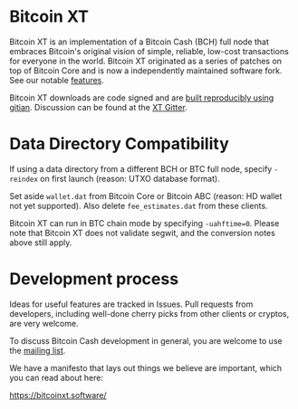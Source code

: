Bitcoin XT
==========

Bitcoin XT is an implementation of a Bitcoin Cash (BCH) full node that embraces Bitcoin's original vision of simple, reliable, low-cost transactions for everyone in the world. Bitcoin XT originated as a series of patches on top of Bitcoin Core and is now a independently maintained software fork. See our notable [features](https://bitcoinxt.software/patches.html).

Bitcoin XT downloads are code signed and are [built reproducibly using gitian](https://github.com/bitcoinxt/gitian.sigs). Discussion can be found at the [XT Gitter](https://gitter.im/bitcoinxt/Lobby).

Data Directory Compatibility
============================

If using a data directory from a different BCH or BTC full node, specify `-reindex` on first launch (reason: UTXO database format).

Set aside `wallet.dat` from Bitcoin Core or Bitcoin ABC (reason: HD wallet not yet supported). Also delete `fee_estimates.dat` from these clients.
 
Bitcoin XT can run in BTC chain mode by specifying `-uahftime=0`. Please note that Bitcoin XT does not validate segwit, and the conversion notes above still apply.


Development process
===================

Ideas for useful features are tracked in Issues.  Pull requests from developers, including well-done cherry picks from other clients or cryptos, are very welcome.

To discuss Bitcoin Cash development in general, you are welcome to use the [mailing list](https://lists.linuxfoundation.org/pipermail/bitcoin-ml/).

We have a manifesto that lays out things we believe are important, which you can read about here:

https://bitcoinxt.software/

